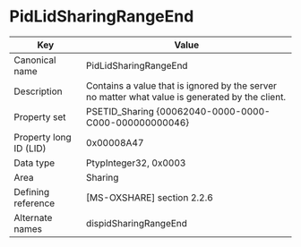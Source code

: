 # PidLidSharingRangeEnd

| Key | Value |
|---|---|
| Canonical name | PidLidSharingRangeEnd |
| Description | Contains a value that is ignored by the server no matter what value is generated by the client. |
| Property set | PSETID_Sharing {00062040-0000-0000-C000-000000000046} |
| Property long ID (LID) | 0x00008A47 |
| Data type | PtypInteger32, 0x0003 |
| Area | Sharing |
| Defining reference | [MS-OXSHARE] section 2.2.6 |
| Alternate names | dispidSharingRangeEnd |

